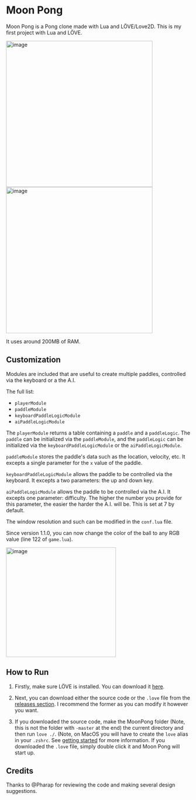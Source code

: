 # Moon Pong
Moon Pong is a Pong clone made with Lua and LÖVE/Love2D. This is my first project with Lua and LÖVE.

<img width="400" alt="image" src="https://github.com/omrawaley/moon-pong/assets/133281331/35960afd-21cc-4e97-a7d1-3c3fbe319142">
<img width="400" alt="image" src="https://github.com/omrawaley/moon-pong/assets/133281331/5f484ed6-d520-49a1-a286-3ef99184b503">

It uses around 200MB of RAM.

## Customization
Modules are included that are useful to create multiple paddles, controlled via the keyboard or a the A.I.

The full list:
- `playerModule`
- `paddleModule`
- `keyboardPaddleLogicModule`
- `aiPaddleLogicModule`

The `playerModule` returns a table containing a `paddle` and a `paddleLogic`. The `paddle` can be initialized via the `paddleModule`, and the `paddleLogic` can be initialized via the `keyboardPaddleLogicModule` or the `aiPaddleLogicModule`.

`paddleModule` stores the paddle's data such as the location, velocity, etc. It excepts a single parameter for the `x` value of the paddle.

`keyboardPaddleLogicModule` allows the paddle to be controlled via the keyboard. It excepts a two parameters: the up and down key.

`aiPaddleLogicModule` allows the paddle to be controlled via the A.I. It excepts one parameter: difficulty. The higher the number you provide for this parameter, the easier the harder the A.I. will be. This is set at 7 by default.

The window resolution and such can be modified in the `conf.lua` file.

Since version 1.1.0, you can now change the color of the ball to any RGB value (line 122 of `game.lua`).

<img width="300" alt="image" src="https://github.com/omrawaley/Moon-Pong/assets/133281331/80eb738b-faac-4bb6-976a-8f87ac0d5cb8">


## How to Run
1. Firstly, make sure LÖVE is installed. You can download it [here](https://love2d.org/). 

2. Next, you can download either the source code or the `.love` file from the [releases section](https://github.com/omrawaley/moon-pong/releases). I recommend the former as you can modify it however you want.

3. If you downloaded the source code, make the MoonPong folder (Note, this is not the folder with `-master` at the end) the current directory and then run `love ./`. (Note, on MacOS you will have to create the `love` alias in your `.zshrc`. See [getting started](https://love2d.org/wiki/Getting_Started) for more information. If you downloaded the `.love` file, simply double click it and Moon Pong will start up.

## Credits
Thanks to @Pharap for reviewing the code and making several design suggestions.
